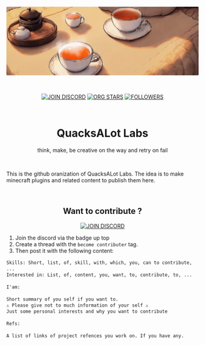 <div align=center>

[![BANNER](../assets/images/tea-banner_rounded.png)](https://github.com/QuacksALotLabs)

<br>

[![JOIN DISCORD](https://img.shields.io/discord/1363548485315727551?style=flat-square&logo=discord&label=discord&color=%235865F2)](https://discord.gg/ghEBQt2WCM) [![ORG STARS](https://img.shields.io/github/stars/QuacksALotLabs?style=flat-square&logo=github&logoColor=white&label=Stars&labelColor=gray&color=white)](https://github.com/QuacksALotLabs) [![FOLLOWERS](https://img.shields.io/github/followers/QuacksALotLabs?style=flat-square&logo=github&logoColor=white&label=followers&labelColor=gray&color=white)](https://github.com/QuacksALotLabs)

<br>

# QuacksALot Labs

think, make, be creative on the way and retry on fail

<br>

</div>

This is the github oranization of QuacksALot Labs. The idea is to make minecraft plugins and related content to publish them here.

<div align=center> 

<br>

## Want to contribute ? 

[![JOIN DISCORD](https://img.shields.io/badge/discord-%235865F2?style=for-the-badge&logo=discord&logoColor=white&labelColor=%235865F2)](https://discord.gg/ghEBQt2WCM)


</div>

1. Join the discord via the badge up top
2. Create a thread with the `become contributer` tag.
3. Then post it with the following content:

```text
Skills: Short, list, of, skill, with, which, you, can to contribute, ...
Interested in: List, of, content, you, want, to, contribute, to, ...

I'am: 

Short summary of you self if you want to. 
⚠️ Please give not to much information of your self ⚠️ 
Just some personal interests and why you want to contribute

Refs: 

A list of links of project refences you work on. If you have any.
```
